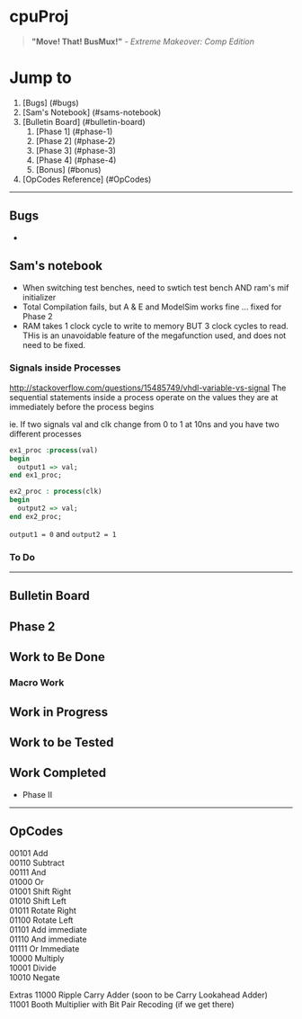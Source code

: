 # cpuProj

> **"Move! That! BusMux!"** _- Extreme Makeover: Comp Edition_


# Jump to
1. [Bugs] (#bugs)
2. [Sam's Notebook] (#sams-notebook)
3. [Bulletin Board] (#bulletin-board)
    1. [Phase 1] (#phase-1)
    2. [Phase 2] (#phase-2)
    3. [Phase 3] (#phase-3)
    4. [Phase 4] (#phase-4)
    5. [Bonus] (#bonus)
4. [OpCodes Reference] (#OpCodes)

***
## Bugs

* 
## Sam's notebook
 * When switching test benches, need to swtich test bench AND ram's mif initializer
 * Total Compilation fails, but A & E and ModelSim works fine ... fixed for Phase 2
 * RAM takes 1 clock cycle to write to memory BUT 3 clock cycles to read. THis is an unavoidable feature of the megafunction used, and does not need to be fixed.
 

### Signals inside Processes
http://stackoverflow.com/questions/15485749/vhdl-variable-vs-signal
The sequential statements inside a process operate on the values they are at immediately before the process begins 


ie. If two signals val and clk change from 0 to 1 at 10ns and you have two different processes
```VHDL
ex1_proc :process(val)
begin
  output1 => val; 
end ex1_proc;

ex2_proc : process(clk)
begin
  output2 => val;
end ex2_proc;
```
`output1 = 0` and `output2 = 1`

### To Do

***
## Bulletin Board
## Phase 2
## Work to Be Done
   
### Macro Work

## Work in Progress

## Work to be Tested

## Work Completed
* Phase II
***

## OpCodes
00101   Add  
00110   Subtract  
00111   And  
01000   Or  
01001   Shift Right  
01010   Shift Left  
01011   Rotate Right  
01100   Rotate Left  
01101   Add immediate  
01110   And immediate  
01111   Or Immediate  
10000   Multiply  
10001   Divide  
10010   Negate  

Extras
11000   Ripple Carry Adder (soon to be Carry Lookahead Adder)  
11001   Booth Multiplier with Bit Pair Recoding (if we get there)     
